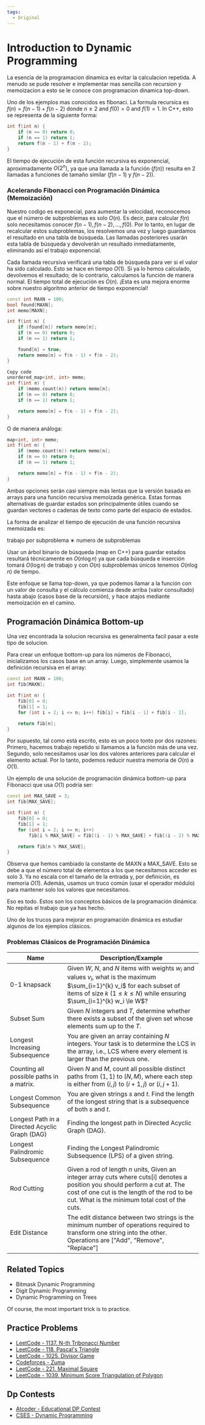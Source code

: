 ```yaml
---
tags:
  - Original
---
```


# Introduction to Dynamic Programming

La esencia de la programacion dinamica es evitar la calculacion repetida.  A menudo se pude resolver e implementar mas sencilla con recursion y memoizacion a esto se le conoce con programacion dinamica top-down.

Uno de los ejemplos mas conocidos es fibonaci. La formula recursica es $f(n) = f(n-1) + f(n-2)$ donde $n \ge 2$ and $f(0)=0$ and $f(1)=1$. In C++, esto se representa de la siguiente forma:

```cpp
int f(int n) {
    if (n == 0) return 0;
    if (n == 1) return 1;
    return f(n - 1) + f(n - 2);
}
```

El tiempo de ejecución de esta función recursiva es exponencial, aproximadamente $O(2^n)$, ya que una llamada a la función ($f(n)$) resulta en 2 llamadas a funciones de tamaño similar ($f(n-1)$ y $f(n-2)$).

### **Acelerando Fibonacci con Programación Dinámica (Memoización)**

Nuestro codigo es exponecial, para aumentar la velocidad, reconocemos que el número de subproblemas es solo $O(n)$. Es decir, para calcular $f(n)$ solo necesitamos conocer $f(n-1), f(n-2), \dots ,f(0)$. Por lo tanto, en lugar de recalcular estos subproblemas, los resolvemos una vez y luego guardamos el resultado en una tabla de búsqueda. Las llamadas posteriores usarán esta tabla de búsqueda y devolverán un resultado inmediatamente, eliminando así el trabajo exponencial.

Cada llamada recursiva verificará una tabla de búsqueda para ver si el valor ha sido calculado. Esto se hace en tiempo $O(1)$. Si ya lo hemos calculado, devolvemos el resultado; de lo contrario, calculamos la función de manera normal. El tiempo total de ejecución es $O(n)$. ¡Esta es una mejora enorme sobre nuestro algoritmo anterior de tiempo exponencial!

```cpp
const int MAXN = 100;
bool found[MAXN];
int memo[MAXN];

int f(int n) {
    if (found[n]) return memo[n];
    if (n == 0) return 0;
    if (n == 1) return 1;

    found[n] = true;
    return memo[n] = f(n - 1) + f(n - 2);
}
```



```cpp
Copy code
unordered_map<int, int> memo;
int f(int n) {
    if (memo.count(n)) return memo[n];
    if (n == 0) return 0;
    if (n == 1) return 1;

    return memo[n] = f(n - 1) + f(n - 2);
}
```
O de manera análoga:

```cpp
map<int, int> memo;
int f(int n) {
    if (memo.count(n)) return memo[n];
    if (n == 0) return 0;
    if (n == 1) return 1;

    return memo[n] = f(n - 1) + f(n - 2);
}
```
Ambas opciones serán casi siempre más lentas que la versión basada en arrays para una función recursiva memoizada genérica. Estas formas alternativas de guardar estados son principalmente útiles cuando se guardan vectores o cadenas de texto como parte del espacio de estados.

La forma de analizar el tiempo de ejecución de una función recursiva memoizada es:

trabajo por subproblema ∗ numero de subproblemas 

Usar un árbol binario de búsqueda (map en C++) para guardar estados resultará técnicamente en $O(n \log n)$ ya que cada búsqueda e inserción tomará $O(\log n)$ de trabajo y con $O(n)$ subproblemas únicos tenemos $O(n \log n)$ de tiempo.

Este enfoque se llama top-down, ya que podemos llamar a la función con un valor de consulta y el cálculo comienza desde arriba (valor consultado) hasta abajo (casos base de la recursión), y hace atajos mediante memoización en el camino.

## **Programación Dinámica Bottom-up**

Una vez encontrada la solucion recursiva es generalmenta facil pasar a este tipo de solucion.

Para crear un enfoque bottom-up para los números de Fibonacci, inicializamos los casos base en un array. Luego, simplemente usamos la definición recursiva en el array:

```cpp
const int MAXN = 100;
int fib[MAXN];

int f(int n) {
    fib[0] = 0;
    fib[1] = 1;
    for (int i = 2; i <= n; i++) fib[i] = fib[i - 1] + fib[i - 2];

    return fib[n];
}
```

Por supuesto, tal como está escrito, esto es un poco tonto por dos razones: Primero, hacemos trabajo repetido si llamamos a la función más de una vez. Segundo, solo necesitamos usar los dos valores anteriores para calcular el elemento actual. Por lo tanto, podemos reducir nuestra memoria de $O(n)$ a $O(1)$.

Un ejemplo de una solución de programación dinámica bottom-up para Fibonacci que usa $O(1)$ podría ser:

```cpp
const int MAX_SAVE = 3;
int fib[MAX_SAVE];

int f(int n) {
    fib[0] = 0;
    fib[1] = 1;
    for (int i = 2; i <= n; i++)
        fib[i % MAX_SAVE] = fib[(i - 1) % MAX_SAVE] + fib[(i - 2) % MAX_SAVE];

    return fib[n % MAX_SAVE];
}
```
Observa que hemos cambiado la constante de MAXN a MAX_SAVE. Esto se debe a que el número total de elementos a los que necesitamos acceder es solo 3. Ya no escala con el tamaño de la entrada y, por definición, es memoria $O(1)$. Además, usamos un truco común (usar el operador módulo) para mantener solo los valores que necesitamos.

Eso es todo. Estos son los conceptos básicos de la programación dinámica: No repitas el trabajo que ya has hecho.

Uno de los trucos para mejorar en programación dinámica es estudiar algunos de los ejemplos clásicos.

### Problemas Clásicos de Programación Dinámica
| Name                                           | Description/Example                                                                                                                                                                                                            |
| ---------------------------------------------- | -------------------------------------------------------------------------------------------------------------------------------------------------------------------------------------------------------------------------------|
| 0-1 knapsack                                   | Given $W$, $N$, and $N$ items with weights $w_i$ and values $v_i$, what is the maximum $\sum_{i=1}^{k} v_i$ for each subset of items of size $k$ ($1 \le k \le N$) while ensuring $\sum_{i=1}^{k} w_i \le W$?                  |
| Subset Sum                                     | Given $N$ integers and $T$, determine whether there exists a subset of the given set whose elements sum up to the $T$.                                                                                                         |
| Longest Increasing Subsequence                 | You are given an array containing $N$ integers. Your task is to determine the LCS in the array, i.e., LCS where every element is larger than the previous one.                                                                 |
| Counting all possible paths in a matrix.       | Given $N$ and $M$, count all possible distinct paths from $(1,1)$ to $(N, M)$, where each step is either from $(i,j)$ to $(i+1,j)$ or $(i,j+1)$.                                                                               |
| Longest Common Subsequence                     | You are given strings $s$ and $t$. Find the length of the longest string that is a subsequence of both $s$ and $t$.                                                                                                            |
| Longest Path in a Directed Acyclic Graph (DAG) | Finding the longest path in Directed Acyclic Graph (DAG).                                                                                                                                                                      |
| Longest Palindromic Subsequence                | Finding the Longest Palindromic Subsequence (LPS) of a given string.                                                                                                                                                           |
| Rod Cutting                                    | Given a rod of length $n$ units, Given an integer array cuts where cuts[i] denotes a position you should perform a cut at. The cost of one cut is the length of the rod to be cut. What is the minimum total cost of the cuts. |
| Edit Distance                                  | The edit distance between two strings is the minimum number of operations required to transform one string into the other. Operations are ["Add", "Remove", "Replace"]                                                         |

## Related Topics
* Bitmask Dynamic Programming
* Digit Dynamic Programming
* Dynamic Programming on Trees

Of course, the most important trick is to practice.

## Practice Problems
* [LeetCode - 1137. N-th Tribonacci Number](https://leetcode.com/problems/n-th-tribonacci-number/description/)
* [LeetCode - 118. Pascal's Triangle](https://leetcode.com/problems/pascals-triangle/description/)
* [LeetCode - 1025. Divisor Game](https://leetcode.com/problems/divisor-game/description/)
* [Codeforces - Zuma](https://codeforces.com/problemset/problem/607/b)
* [LeetCode - 221. Maximal Square](https://leetcode.com/problems/maximal-square/description/)
* [LeetCode - 1039. Minimum Score Triangulation of Polygon](https://leetcode.com/problems/minimum-score-triangulation-of-polygon/description/)

## Dp Contests
* [Atcoder - Educational DP Contest](https://atcoder.jp/contests/dp/tasks)
* [CSES - Dynamic Programming](https://cses.fi/problemset/list/)

